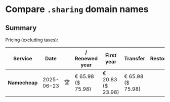 # Compare `.sharing` domain names

## Summary

Pricing (excluding taxes):

| Service | Date |  | / Renewed year | First year | Transfer | Restoration |
|--|--|--|--|--|--|--|
| **Namecheap** | 2025-06-23 | 🏆 | € 65.98<br>($ 75.98) | € 20.83<br>($ 23.98) | € 65.98<br>($ 75.98) |  |
